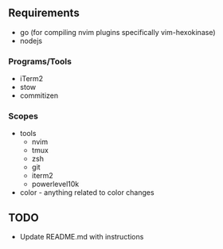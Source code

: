 ## Requirements
- go (for compiling nvim plugins specifically vim-hexokinase)
- nodejs

### Programs/Tools
- iTerm2
- stow
- commitizen

### Scopes
- tools
  - nvim
  - tmux
  - zsh
  - git
  - iterm2
  - powerlevel10k
- color - anything related to color changes

## TODO
- Update README.md with instructions
